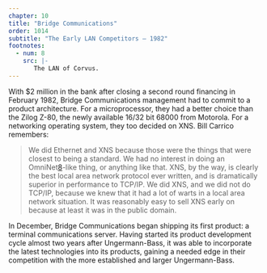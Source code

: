 ```yaml
---
chapter: 10
title: "Bridge Communications"
order: 1014
subtitle: "The Early LAN Competitors – 1982"
footnotes:
  - num: 8
    src: |-
       The LAN of Corvus.
---
```


With $2 million in the bank after closing a second round financing in February 1982, Bridge Communications management had to commit to a product architecture. For a microprocessor, they had a better choice than the Zilog Z-80, the newly available 16/32 bit 68000 from Motorola. For a networking operating system, they too decided on XNS. Bill Carrico remembers:

>We did Ethernet and XNS because those were the things that were closest to being a standard. We had no interest in doing an OmniNet<a name="fnloc8" href="#fn8">8</a>-like thing, or anything like that. XNS, by the way, is clearly the best local area network protocol ever written, and is dramatically superior in performance to TCP/IP. We did XNS, and we did not do TCP/IP, because we knew that it had a lot of warts in a local area network situation. It was reasonably easy to sell XNS early on because at least it was in the public domain.

In December, Bridge Communications began shipping its first product: a terminal communications server. Having started its product development cycle almost two years after Ungermann-Bass, it was able to incorporate the latest technologies into its products, gaining a needed edge in their competition with the more established and larger Ungermann-Bass.
